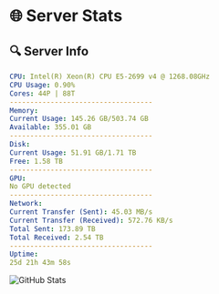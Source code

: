 # 🌐 Server Stats
## 🔍 Server Info
```yaml
CPU: Intel(R) Xeon(R) CPU E5-2699 v4 @ 1268.08GHz
CPU Usage: 0.90%
Cores: 44P | 88T
-----------------------------------
Memory:
Current Usage: 145.26 GB/503.74 GB
Available: 355.01 GB
-----------------------------------
Disk:
Current Usage: 51.91 GB/1.71 TB
Free: 1.58 TB
-----------------------------------
GPU:
No GPU detected
-----------------------------------
Network:
Current Transfer (Sent): 45.03 MB/s
Current Transfer (Received): 572.76 KB/s
Total Sent: 173.89 TB
Total Received: 2.54 TB
-----------------------------------
Uptime:
25d 21h 43m 58s
```
![GitHub Stats](https://img.shields.io/badge/Updated-2025-03-05_20:27:16-blue)